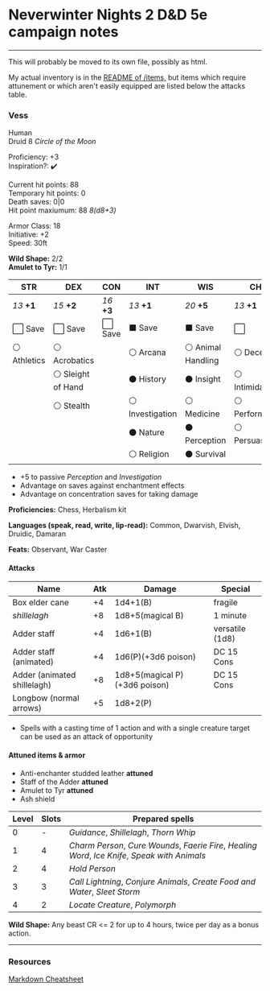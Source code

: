 # Neverwinter Nights 2 D&D 5e campaign notes

------------------------------------

This will probably be moved to its own file, possibly as html.

My actual inventory is in the [README of /items,](./items/README.md) but items which require attunement or which aren't easily equipped are listed below the attacks table.

### Vess

Human  
Druid 8 *Circle of the Moon*

Proficiency: +3  
Inspiration?: :heavy_check_mark:

Current hit points: 88  
Temporary hit points: 0  
Death saves: 0|0  
Hit point maxiumum: 88 *8(d8+3)*

Armor Class: 18  
Initiative: +2  
Speed: 30ft

**Wild Shape:** 2/2  
**Amulet to Tyr:** 1/1

|  STR  |  DEX  |  CON  |  INT  |  WIS  |  CHA  |
|-------|-------|-------|-------|-------|-------|
| *13* **+1** | *15* **+2** | *16* **+3** | *13* **+1** | *20* **+5** | *13* **+1** |
| :white_large_square: Save | :white_large_square: Save | :white_large_square: Save | :black_large_square: Save | :black_large_square: Save | :white_large_square: |
| :white_circle: Athletics | :white_circle: Acrobatics || :white_circle: Arcana | :white_circle: Animal Handling | :white_circle: Deception |
|| :white_circle: Sleight of Hand || :black_circle: History | :black_circle: Insight | :white_circle: Intimidation |
|| :white_circle: Stealth || :white_circle: Investigation | :white_circle: Medicine | :white_circle: Performance |
|||| :black_circle: Nature | :black_circle: Perception | :white_circle: Persuasion | 
|||| :white_circle: Religion | :black_circle: Survival ||

* +5 to passive *Perception* and *Investigation*
* Advantage on saves against enchantment effects
* Advantage on concentration saves for taking damage


**Proficiencies:** Chess, Herbalism kit

**Languages (speak, read, write, lip-read):** Common, Dwarvish, Elvish, Druidic, Damaran

**Feats:** Observant, War Caster

#### Attacks

| Name                        | Atk | Damage                  | Special         |
|-----------------------------|-----|-------------------------|-----------------|
| Box elder cane              | +4  | 1d4+1(B)                | fragile         |
| *shillelagh*                | +8  | 1d8+5(magical B)        | 1 minute        |
| Adder staff                 | +4  | 1d6+1(B)                | versatile (1d8) |
| Adder staff (animated)      | +4  | 1d6(P)(+3d6 poison)     | DC 15 Cons      |
| Adder (animated shillelagh) | +8  | 1d8+5(magical P)(+3d6 poison)| DC 15 Cons |
| Longbow (normal arrows)     | +5  | 1d8+2(P)                |                 |

* Spells with a casting time of 1 action and with a single creature target can be used as an attack of opportunity

#### Attuned items & armor

* Anti-enchanter studded leather **attuned**
* Staff of the Adder **attuned**
* Amulet to Tyr **attuned**
* Ash shield 

| Level | Slots | Prepared spells |
|-------|-------|-----------------|
| 0     | -     | *Guidance*, *Shillelagh*, *Thorn Whip* |
| 1     | 4     | *Charm Person*, *Cure Wounds*, *Faerie Fire*, *Healing Word*, *Ice Knife*, *Speak with Animals* |
| 2     | 4     | *Hold Person*   |
| 3     | 3     | *Call Lightning*, *Conjure Animals*, *Create Food and Water*, *Sleet Storm* |
| 4     | 2     | *Locate Creature*, *Polymorph* |

**Wild Shape:** Any beast CR <= 2 for up to 4 hours, twice per day as a bonus action.

------------------------------------

### Resources

[Markdown Cheatsheet](https://github.com/adam-p/markdown-here/wiki/Markdown-Cheatsheet)


